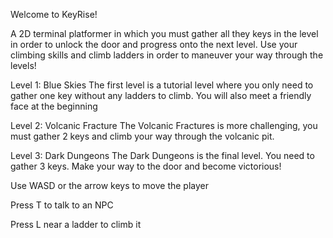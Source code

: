 Welcome to KeyRise!

A 2D terminal platformer in which you must gather all they keys in the level in order to unlock the door and progress onto the next level.
Use your climbing skills and climb ladders in order to maneuver your way through the levels!

Level 1: Blue Skies
The first level is a tutorial level where you only need to gather one key without any ladders to climb. You will also meet a friendly face at the beginning

Level 2: Volcanic Fracture
The Volcanic Fractures is more challenging, you must gather 2 keys and climb your way through the volcanic pit.

Level 3: Dark Dungeons
The Dark Dungeons is the final level. You need to gather 3 keys. Make your way to the door and become victorious!

Use WASD or the arrow keys to move the player

Press T to talk to an NPC

Press L near a ladder to climb it
